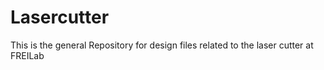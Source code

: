 # Lasercutter
This is the general Repository for design files related to the laser cutter at FREILab
